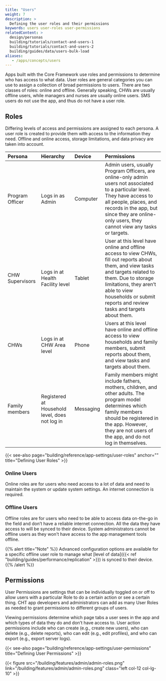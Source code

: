 ```yaml
---
title: "Users"
weight: 7
description: >
  Defining the user roles and their permissions
keywords: users user-roles user-permissions
relatedContent: >
  design/personas
  building/tutorials/contact-and-users-1
  building/tutorials/contact-and-users-2
  building/guides/data/users-bulk-load
aliases:
   - /apps/concepts/users
---
```


Apps built with the Core Framework use roles and permissions to determine who has access to what data. User roles are general categories you can use to assign a collection of broad permissions to users. There are two classes of roles: online and offline. Generally speaking, CHWs are usually offline users, while managers and nurses are usually online users. SMS users do not use the app, and thus do not have a user role.

## Roles

Differing levels of access and permissions are assigned to each persona. A user role is created to provide them with access to the information they need. Offline and online access, storage limitations, and data privacy are taken into account.

| Persona         | Hierarchy                                      | Device    | Permissions                                                                                                                                                                                                                                              |
| :-------------- | :--------------------------------------------- | :-------- | :------------------------------------------------------------------------------------------------------------------------------------------------------------------------------------------------------------------------------------------------------- |
| Program Officer | Logs in as Admin                               | Computer  | Admin users, usually Program Officers, are online-only admin users not associated to a particular level. They have access to all people, places, and records in the app, but since they are online-only users, they cannot view any tasks or targets.    |
| CHW Supervisors | Logs in at Health Facility level               | Tablet    | User at this level have online and offline access to view CHWs, fill out reports about them, and view tasks and targets related to them. Due to storage limitations, they aren’t able to view households or submit reports and review tasks and targets about them. |
| CHWs            | Logs in at CHW Area level                      | Phone     | Users at this level have online and offline access to view households and family members, submit reports about them, and view tasks and targets about them.                                                                                                         |
| Family members  | Registered at Household level, does not log in | Messaging | Family members might include fathers, mothers, children, and other adults. The program model determines which family members should be registered in the app. However, they are not users of the app, and do not log in themselves.                      |

{{< see-also page="building/reference/app-settings/user-roles" anchor="" title="Defining User Roles" >}}

### Online Users

Online roles are for users who need access to a lot of data and need to maintain the system or update system settings. An internet connection is required.

### Offline Users

Offline roles are for users who need to be able to access data on-the-go in the field and don’t have a reliable internet connection. All the data they have access to will be synced to their device. System administrators cannot be offline users as they won't have access to the app management tools offline.

{{% alert title="Note" %}} Advanced configuration options are available for a specific offline user role to manage what [level of data]({{< ref "building/guides/performance/replication" >}}) is synced to their device. {{% /alert %}}

## Permissions

User Permissions are settings that can be individually toggled on or off to allow users with a particular Role to do a certain action or see a certain thing. CHT app developers and administrators can add as many User Roles as needed to grant permissions to different groups of users.

Viewing permissions determine which page tabs a user sees in the app and which types of data they do and don’t have access to. User action permissions include who can create (e.g., create new users), who can delete (e.g., delete reports), who can edit (e.g., edit profiles), and who can export (e.g., export server logs).

{{< see-also page="building/reference/app-settings/user-permissions" title="Defining User Permissions" >}}

{{< figure src="/building/features/admin/admin-roles.png" link="/building/features/admin/admin-roles.png" class="left col-12 col-lg-10" >}}